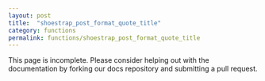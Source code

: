 ```yaml
---
layout: post
title:  "shoestrap_post_format_quote_title"
category: functions
permalink: functions/shoestrap_post_format_quote_title
---
```


This page is incomplete. Please consider helping out with the documentation by forking our docs repository and submitting a pull request.